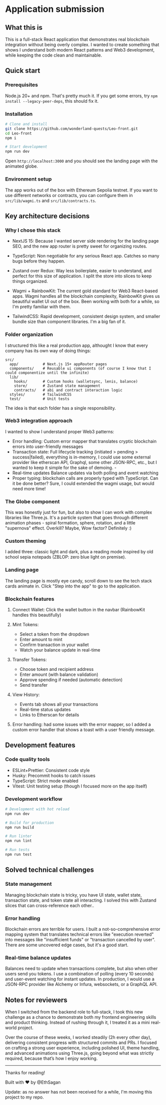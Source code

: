 # Application submission

## What this is

This is a full-stack React application that demonstrates real blockchain integration without being overly complex. I wanted to create something that shows I understand both modern React patterns and Web3 development, while keeping the code clean and maintainable.

## Quick start

### Prerequisites

Node.js 20+ and npm. That's pretty much it. If you get some errors, try `npm install --legacy-peer-deps`, this should fix it.

### Installation

```bash
# Clone and install
git clone https://github.com/wonderland-quests/Leo-front.git
cd Leo-front
npm i

# Start development
npm run dev
```

Open `http://localhost:3000` and you should see the landing page with the animated globe.

### Environment setup

The app works out of the box with Ethereum Sepolia testnet. If you want to use different networks or contracts, you can configure them in `src/lib/wagmi.ts` and `src/lib/contracts.ts`.

## Key architecture decisions

### Why I chose this stack

- NextJS 15: Because I wanted server side rendering for the landing page SEO, and the new app router is pretty sweet for organizing routes.

- TypeScript: Non negotiable for any serious React app. Catches so many bugs before they happen.

- Zustand over Redux: Way less boilerplate, easier to understand, and perfect for this size of application. I split the store into slices to keep things organized.

- Wagmi + RainbowKit: The current gold standard for Web3 React-based apps. Wagmi handles all the blockchain complexity, RainbowKit gives us beautiful wallet UI out of the box. Been working with both for a while, so I'm pretty familiar with them.

- TailwindCSS: Rapid development, consistent design system, and smaller bundle size than component libraries. I'm a big fan of it.

### Folder organization

I structured this like a real production app, althought I know that every company has its own way of doing things:

```
src/
  app/           # Next.js 15+ appRouter pages
  components/    # Reusable ui components (of course I know that I could componentize until the infinite)
  lib/
    hooks/       # Custom hooks (walletsync, lenis, balance)
    store/       # Zustand state management
    contracts/   # abi and contract interaction logic
  styles/        # TailwindCSS
  test/          # Unit tests
```

The idea is that each folder has a single responsibility.

### Web3 integration approach

I wanted to show I understand proper Web3 patterns:

- Error handling: Custom error mapper that translates cryptic blockchain errors into user-friendly messages
- Transaction state: Full lifecycle tracking (initiated > pending > success|failed), everything is in-memory, I could use some external provider like etherscan API, Graphql, some other JSON-RPC, etc., but I wanted to keep it simple for the sake of demoing. -
- Real-time updates Balance updates via both polling and event watching
- Proper typing: blockchain calls are properly typed with TypeScript. Can it be done better? Sure, I could extended the wagmi usage, but would need more time!

### The Globe component

This was honestly just for fun, but also to show I can work with complex libraries like Three.js. It's a particle system that goes through different animation phases - spiral formation, sphere, rotation, and a little "supernova" effect. Overkill? Maybe, Wow factor? Definitely :)

### Custom theming

I added three: classic light and dark, plus a reading mode inspired by old school sepia notepads (ZBLOP: zero blue light on premise).

### Landing page

The landing page is mostly eye candy, scroll down to see the tech stack cards animate in. Click "Step into the app" to go to the application.

### Blockchain features

1. Connect Wallet: Click the wallet button in the navbar (RainbowKit handles this beautifully)

2. Mint Tokens:

   - Select a token from the dropdown
   - Enter amount to mint
   - Confirm transaction in your wallet
   - Watch your balance update in real-time

3. Transfer Tokens:

   - Choose token and recipient address
   - Enter amount (with balance validation)
   - Approve spending if needed (automatic detection)
   - Send transfer

4. View History:

   - Events tab shows all your transactions
   - Real-time status updates
   - Links to Etherscan for details

5. Error handling: had some issues with the error mapper, so I added a custom error handler that shows a toast with a user friendly message.

## Development features

### Code quality tools

- ESLint+Prettier: Consistent code style
- Husky: Precommit hooks to catch issues
- TypeScript: Strict mode enabled
- Vitest: Unit testing setup (though I focused more on the app itself)

### Development workflow

```bash
# Development with hot reload
npm run dev

# Build for production
npm run build

# Run linter
npm run lint

# Run tests
npm run test
```

## Solved technical challenges

### State management

Managing blockchain state is tricky, you have UI state, wallet state, transaction state, and token state all interacting. I solved this with Zustand slices that can cross-reference each other..

### Error handling

Blockchain errors are terrible for users. I built a not-so-comprehensive error mapping system that translates technical errors like "execution reverted" into messages like "insufficient funds" or "transaction cancelled by user". There are some uncovered edge cases, but it's a good start.

### Real-time balance updates

Balances need to update when transactions complete, but also when other users send you tokens. I use a combination of polling (every 10 seconds) and user-event watching for instant updates. In production, I would use a JSON-RPC provider like Alchemy or Infura, websockets, or a GraphQL API.

## Notes for reviewers

When I switched from the backend role to full-stack, I took this new challenge as a chance to demonstrate both my frontend engineering skills and product thinking. Instead of rushing through it, I treated it as a mini real-world project.

Over the course of these weeks, I worked steadily (2h every other day), delivering consistent progress with structured commits and PRs. I focused on crafting a strong user experience, including polished UI, theme handling, and advanced animations using Three.js, going beyond what was strictly required, because that’s how I enjoy working.

---

Thanks for reading!

Built with ❤️ by @EthSagan

Update: as no answer has not been received for a while, I'm moving this project to my repo.
